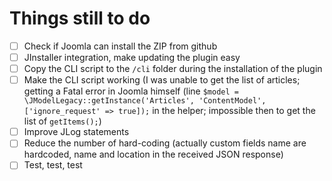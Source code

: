 # Things still to do

* [ ] Check if Joomla can install the ZIP from github
* [ ] JInstaller integration, make updating the plugin easy
* [ ] Copy the CLI script to the `/cli` folder during the installation of the plugin
* [ ] Make the CLI script working (I was unable to get the list of articles; getting a Fatal error in Joomla himself (line `$model = \JModelLegacy::getInstance('Articles', 'ContentModel', ['ignore_request' => true]);` in the helper; impossible then to get the list of `getItems();`)
* [ ] Improve JLog statements
* [ ] Reduce the number of hard-coding (actually custom fields name are hardcoded, name and location in the received JSON response)
* [ ] Test, test, test
